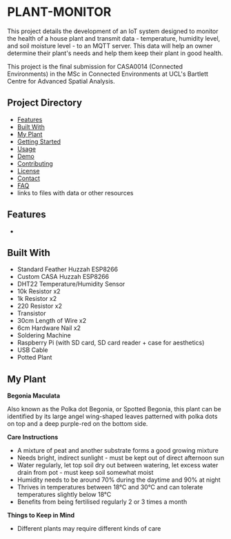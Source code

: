 # PLANT-MONITOR
This project details the development of an IoT system designed to monitor the health of a house plant and transmit data - temperature, humidity level, and soil moisture level - to an MQTT server. This data will help an owner determine their plant's needs and help them keep their plant in good health.

This project is the final submission for CASA0014 (Connected Environments) in the MSc in Connected Environments at UCL's Bartlett Centre for Advanced Spatial Analysis.

## Project Directory
- [Features](#features)
- [Built With](#built-with)
- [My Plant](#my-plant)
- [Getting Started](#getting-started)
- [Usage](#usage)
- [Demo](#demo)
- [Contributing](#contributing)
- [License](#license)
- [Contact](#contact)
- [FAQ](#faq)
- links to files with data or other resources

## Features
- 

## Built With
- Standard Feather Huzzah ESP8266
- Custom CASA Huzzah ESP8266
- DHT22 Temperature/Humidity Sensor
- 10k Resistor x2
- 1k Resistor x2
- 220 Resistor x2
- Transistor
- 30cm Length of Wire x2
- 6cm Hardware Nail x2
- Soldering Machine
- Raspberry Pi (with SD card, SD card reader + case for aesthetics)
- USB Cable
- Potted Plant

## My Plant
**Begonia Maculata**

Also known as the Polka dot Begonia, or Spotted Begonia, this plant can be identified by its large angel wing-shaped leaves patterned with
polka dots on top and a deep purple-red on the bottom side.

**Care Instructions**
- A mixture of peat and another substrate forms a good growing mixture
- Needs bright, indirect sunlight - must be kept out of direct afternoon sun
- Water regularly, let top soil dry out between watering, let excess water drain from pot - must keep soil somewhat moist
- Humidity needs to be around 70% during the daytime and 90% at night
- Thrives in temperatures between 18°C and 30°C and can tolerate temperatures slightly below 18°C
- Benefits from being fertilised regularly 2 or 3 times a month

**Things to Keep in Mind**
- Different plants may require different kinds of care

<!--

# Things That Made This Project Easier for Me
**Using Atom IDE + Github Desktop Git Client**

Both Atom and GitHub Desktop were developed by Github, and seem to link together very seamlessly. Although this is my first time using Atom, a git client,
and pushing my work to Github in a few years, I believe the way these softwares work together made the learning process a lot easier for me

**Writing Code Out Manually**

Although this code has been pulled from a project of the same name by Prof. Duncan Smith, opting to rewrite all of the code by hand helped me to better understand
how it works

**Commenting Everything**

I don't have an extensive background in IoT or computer science in general, so opting to add comments to everything possible has been a huge help
in allowing me to understand the code better.

# What I Am Struggling With
- I am having difficulty understanding MQTT and the code related to connecting to the wifi, MQTT server, etc.
- Everything after step 10 - setting up RPI as a gateway
- What is the arduino secrets file?

# Things I Want to Improve for This Project
- Add in a light sensor to detect how much light the plant is getting
- Where is the best placement for the moisture sensor?
- Mark which nail is positive/negative

# What I Want to Improve for My Next Project
- Better and more consistent documentation for each step
- Build the read.me throughout the project
- Take more pictures
- Read ahead so I can spend more time on things I'm struggling with

# Current To Do List
- Install Influx DB on RPI
- Collect and store soil data
- Visualize data on Grafana
- View soil data
- Add pictures to readme.md
- Add more comments to code after understanding what the code does
- Add step-by-step process to the readme.md (include steps and test from workshops)
- Reorganize project into a UCL Github repository

 -->
